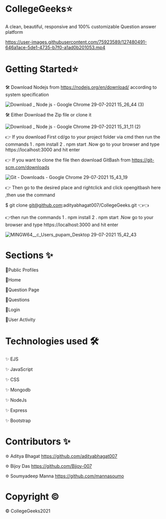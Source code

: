 # CollegeGeeks⭐
A clean, beautiful, responsive and 100% customizable Question answer platform



https://user-images.githubusercontent.com/75923589/127480491-646a1ace-5de1-4735-b7f0-a1ad0b201053.mp4



# Getting Started⭐
🛠️ Download Nodejs from https://nodejs.org/en/download/ according to system specification

![Download _ Node js - Google Chrome 29-07-2021 15_26_44 (3)](https://user-images.githubusercontent.com/75923589/127473821-f43f6a70-101f-4832-8b75-34bc78022518.png)


🛠️ Either Download the Zip file or clone it 

![Download _ Node js - Google Chrome 29-07-2021 15_31_11 (2)](https://user-images.githubusercontent.com/75923589/127473086-04b44aa5-5507-440e-97ad-4c682eeaf7f0.png)

👉 If you download First cd/go to your project folder via cmd then run the commands 1 . npm install 2 . npm start .Now go to your browser and type https://localhost:3000 and hit enter

👉 If you want to clone the file then download GitBash from https://git-scm.com/downloads

![Git - Downloads - Google Chrome 29-07-2021 15_43_19](https://user-images.githubusercontent.com/75923589/127474857-c8fdf6b4-488a-439d-b674-48c650f94c16.png)

👉 Then go to the desired place and rightclick and click opengitbash here ,then use the command    

$ git clone git@github.com:adityabhagat007/CollegeGeeks.git  👈👈

👉then run the commands 1 . npm install 2 . npm start .Now go to your browser and type https://localhost:3000 and hit enter

![MINGW64__c_Users_pupam_Desktop 29-07-2021 15_42_43](https://user-images.githubusercontent.com/75923589/127475276-50d9444f-1fa7-46d8-896a-067d87da2f80.png)



# Sections ✨
🌠Public Profiles   

🌠Home   

🌠Question Page   

🌠Questions   

🌠Login  

🌠User Activity  



# Technologies used 🛠️
✨ EJS
 
✨ JavaScript
 
✨ CSS

✨ Mongodb

✨ NodeJs

✨ Express

✨ Bootstrap



# Contributors ✨
✡ Aditya Bhagat https://github.com/adityabhagat007

✡ Bijoy Das https://github.com/Bijoy-007

✡ Soumyadeep Manna https://github.com/mannasoumo



# Copyright  ©

© CollegeGeeks2021


